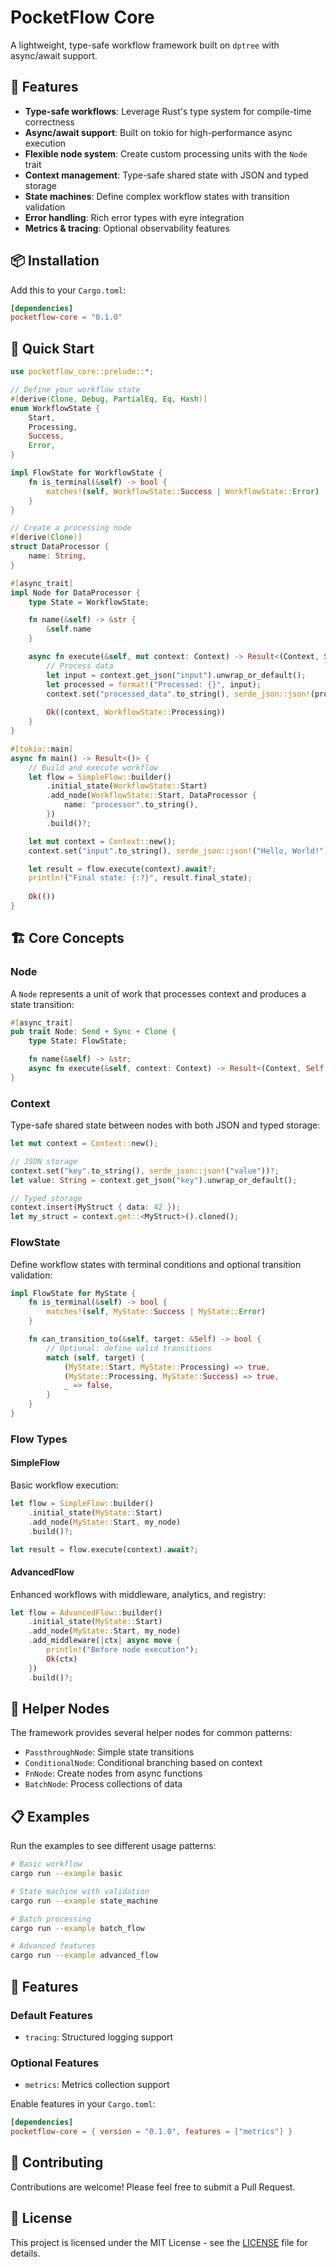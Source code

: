 # PocketFlow Core

A lightweight, type-safe workflow framework built on `dptree` with async/await support.

## 🚀 Features

- **Type-safe workflows**: Leverage Rust's type system for compile-time correctness
- **Async/await support**: Built on tokio for high-performance async execution
- **Flexible node system**: Create custom processing units with the `Node` trait
- **Context management**: Type-safe shared state with JSON and typed storage
- **State machines**: Define complex workflow states with transition validation
- **Error handling**: Rich error types with eyre integration
- **Metrics & tracing**: Optional observability features

## 📦 Installation

Add this to your `Cargo.toml`:

```toml
[dependencies]
pocketflow-core = "0.1.0"
```

## 🏃 Quick Start

```rust
use pocketflow_core::prelude::*;

// Define your workflow state
#[derive(Clone, Debug, PartialEq, Eq, Hash)]
enum WorkflowState {
    Start,
    Processing,
    Success,
    Error,
}

impl FlowState for WorkflowState {
    fn is_terminal(&self) -> bool {
        matches!(self, WorkflowState::Success | WorkflowState::Error)
    }
}

// Create a processing node
#[derive(Clone)]
struct DataProcessor {
    name: String,
}

#[async_trait]
impl Node for DataProcessor {
    type State = WorkflowState;

    fn name(&self) -> &str {
        &self.name
    }

    async fn execute(&self, mut context: Context) -> Result<(Context, Self::State)> {
        // Process data
        let input = context.get_json("input").unwrap_or_default();
        let processed = format!("Processed: {}", input);
        context.set("processed_data".to_string(), serde_json::json!(processed))?;
        
        Ok((context, WorkflowState::Processing))
    }
}

#[tokio::main]
async fn main() -> Result<()> {
    // Build and execute workflow
    let flow = SimpleFlow::builder()
        .initial_state(WorkflowState::Start)
        .add_node(WorkflowState::Start, DataProcessor {
            name: "processor".to_string(),
        })
        .build()?;

    let mut context = Context::new();
    context.set("input".to_string(), serde_json::json!("Hello, World!"))?;

    let result = flow.execute(context).await?;
    println!("Final state: {:?}", result.final_state);
    
    Ok(())
}
```

## 🏗️ Core Concepts

### Node
A `Node` represents a unit of work that processes context and produces a state transition:

```rust
#[async_trait]
pub trait Node: Send + Sync + Clone {
    type State: FlowState;

    fn name(&self) -> &str;
    async fn execute(&self, context: Context) -> Result<(Context, Self::State)>;
}
```

### Context
Type-safe shared state between nodes with both JSON and typed storage:

```rust
let mut context = Context::new();

// JSON storage
context.set("key".to_string(), serde_json::json!("value"))?;
let value: String = context.get_json("key").unwrap_or_default();

// Typed storage
context.insert(MyStruct { data: 42 });
let my_struct = context.get::<MyStruct>().cloned();
```

### FlowState
Define workflow states with terminal conditions and optional transition validation:

```rust
impl FlowState for MyState {
    fn is_terminal(&self) -> bool {
        matches!(self, MyState::Success | MyState::Error)
    }

    fn can_transition_to(&self, target: &Self) -> bool {
        // Optional: define valid transitions
        match (self, target) {
            (MyState::Start, MyState::Processing) => true,
            (MyState::Processing, MyState::Success) => true,
            _ => false,
        }
    }
}
```

### Flow Types

#### SimpleFlow
Basic workflow execution:

```rust
let flow = SimpleFlow::builder()
    .initial_state(MyState::Start)
    .add_node(MyState::Start, my_node)
    .build()?;

let result = flow.execute(context).await?;
```

#### AdvancedFlow
Enhanced workflows with middleware, analytics, and registry:

```rust
let flow = AdvancedFlow::builder()
    .initial_state(MyState::Start)
    .add_node(MyState::Start, my_node)
    .add_middleware(|ctx| async move { 
        println!("Before node execution");
        Ok(ctx) 
    })
    .build()?;
```

## 🔧 Helper Nodes

The framework provides several helper nodes for common patterns:

- `PassthroughNode`: Simple state transitions
- `ConditionalNode`: Conditional branching based on context
- `FnNode`: Create nodes from async functions
- `BatchNode`: Process collections of data

## 📋 Examples

Run the examples to see different usage patterns:

```bash
# Basic workflow
cargo run --example basic

# State machine with validation
cargo run --example state_machine

# Batch processing
cargo run --example batch_flow

# Advanced features
cargo run --example advanced_flow
```

## 🎯 Features

### Default Features
- `tracing`: Structured logging support

### Optional Features
- `metrics`: Metrics collection support

Enable features in your `Cargo.toml`:

```toml
[dependencies]
pocketflow-core = { version = "0.1.0", features = ["metrics"] }
```

## 🤝 Contributing

Contributions are welcome! Please feel free to submit a Pull Request.

## 📄 License

This project is licensed under the MIT License - see the [LICENSE](../LICENSE) file for details.
